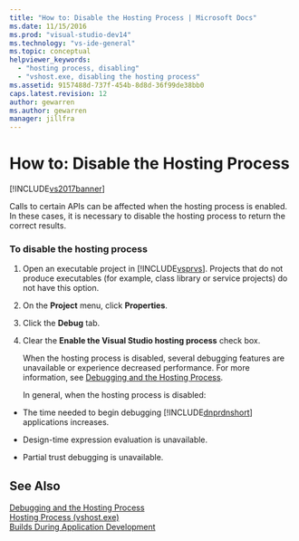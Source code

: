 ```yaml
---
title: "How to: Disable the Hosting Process | Microsoft Docs"
ms.date: 11/15/2016
ms.prod: "visual-studio-dev14"
ms.technology: "vs-ide-general"
ms.topic: conceptual
helpviewer_keywords: 
  - "hosting process, disabling"
  - "vshost.exe, disabling the hosting process"
ms.assetid: 9157488d-737f-454b-8d8d-36f99de38bb0
caps.latest.revision: 12
author: gewarren
ms.author: gewarren
manager: jillfra
---
```

# How to: Disable the Hosting Process
[!INCLUDE[vs2017banner](../includes/vs2017banner.md)]

Calls to certain APIs can be affected when the hosting process is enabled. In these cases, it is necessary to disable the hosting process to return the correct results.  
  
### To disable the hosting process  
  
1. Open an executable project in [!INCLUDE[vsprvs](../includes/vsprvs-md.md)]. Projects that do not produce executables (for example, class library or service projects) do not have this option.  
  
2. On the **Project** menu, click **Properties**.  
  
3. Click the **Debug** tab.  
  
4. Clear the **Enable the Visual Studio hosting process** check box.  
  
   When the hosting process is disabled, several debugging features are unavailable or experience decreased performance. For more information, see [Debugging and the Hosting Process](../debugger/debugging-and-the-hosting-process.md).  
  
   In general, when the hosting process is disabled:  
  
- The time needed to begin debugging [!INCLUDE[dnprdnshort](../includes/dnprdnshort-md.md)] applications increases.  
  
- Design-time expression evaluation is unavailable.  
  
- Partial trust debugging is unavailable.  
  
## See Also  
 [Debugging and the Hosting Process](../debugger/debugging-and-the-hosting-process.md)   
 [Hosting Process (vshost.exe)](../ide/hosting-process-vshost-exe.md)   
 [Builds During Application Development](http://msdn.microsoft.com/c9497d62-3b7b-4449-88e8-cf27acc9efe6)
